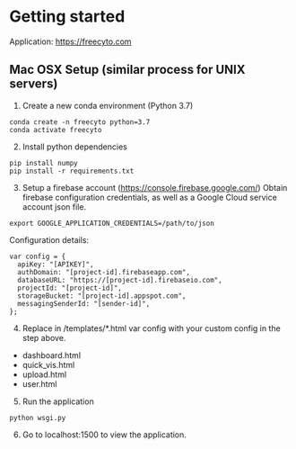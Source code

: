 # Getting started
Application: https://freecyto.com

## Mac OSX Setup (similar process for UNIX servers)

1. Create a new conda environment (Python 3.7)
```
conda create -n freecyto python=3.7
conda activate freecyto
```

2. Install python dependencies
```
pip install numpy
pip install -r requirements.txt
```

3. Setup a firebase account (https://console.firebase.google.com/)
Obtain firebase configuration credentials, as well as a Google Cloud service account json file.
```
export GOOGLE_APPLICATION_CREDENTIALS=/path/to/json
```

Configuration details:
```
var config = {
  apiKey: "[APIKEY]",
  authDomain: "[project-id].firebaseapp.com",
  databaseURL: "https://[project-id].firebaseio.com",
  projectId: "[project-id]",
  storageBucket: "[project-id].appspot.com",
  messagingSenderId: "[sender-id]",
};
```

4. Replace in /templates/*.html var config with your custom config in the step above.
* dashboard.html
* quick_vis.html
* upload.html
* user.html

5. Run the application
```
python wsgi.py
```

6. Go to localhost:1500 to view the application.
